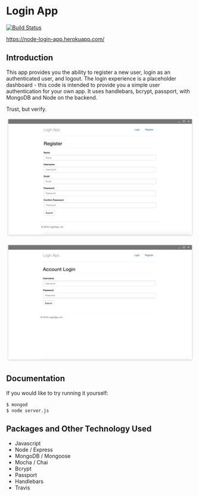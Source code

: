 # Login App

[![Build Status](https://travis-ci.org/ryanbozarth/login-app.svg?branch=master)](https://travis-ci.org/ryanbozarth/login-app)

https://node-login-app.herokuapp.com/

## Introduction
This app provides you the ability to register a new user, login as an authenticated user, and logout. The login experience is a placeholder dashboard - this code is intended to provide you a simple user authentication for your own app. It uses handlebars, bcrypt, passport, with MongoDB and Node on the backend.

Trust, but verify.

![Register View](assets/register-login-app-screenshot.png)

![Login View](assets/login-app-screenshot.png)

## Documentation

If you would like to try running it yourself:

```
$ mongod
$ node server.js
```

## Packages and Other Technology Used

- Javascript
- Node / Express
- MongoDB / Mongoose
- Mocha / Chai
- Bcrypt
- Passport
- Handlebars
- Travis
